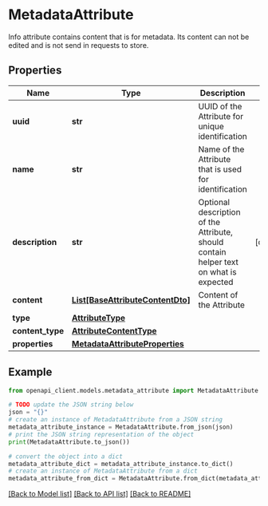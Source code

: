 # MetadataAttribute

Info attribute contains content that is for metadata. Its content can not be edited and is not send in requests to store.

## Properties

Name | Type | Description | Notes
------------ | ------------- | ------------- | -------------
**uuid** | **str** | UUID of the Attribute for unique identification | 
**name** | **str** | Name of the Attribute that is used for identification | 
**description** | **str** | Optional description of the Attribute, should contain helper text on what is expected | [optional] 
**content** | [**List[BaseAttributeContentDto]**](BaseAttributeContentDto.md) | Content of the Attribute | 
**type** | [**AttributeType**](AttributeType.md) |  | 
**content_type** | [**AttributeContentType**](AttributeContentType.md) |  | 
**properties** | [**MetadataAttributeProperties**](MetadataAttributeProperties.md) |  | 

## Example

```python
from openapi_client.models.metadata_attribute import MetadataAttribute

# TODO update the JSON string below
json = "{}"
# create an instance of MetadataAttribute from a JSON string
metadata_attribute_instance = MetadataAttribute.from_json(json)
# print the JSON string representation of the object
print(MetadataAttribute.to_json())

# convert the object into a dict
metadata_attribute_dict = metadata_attribute_instance.to_dict()
# create an instance of MetadataAttribute from a dict
metadata_attribute_from_dict = MetadataAttribute.from_dict(metadata_attribute_dict)
```
[[Back to Model list]](../README.md#documentation-for-models) [[Back to API list]](../README.md#documentation-for-api-endpoints) [[Back to README]](../README.md)


